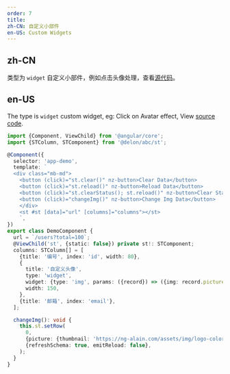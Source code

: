 ```yaml
---
order: 7
title:
zh-CN: 自定义小部件
en-US: Custom Widgets
---
```


## zh-CN

类型为 `widget`
自定义小部件，例如点击头像处理，查看[源代码](https://github.com/hbyunzai/yelon/blob/master/src/app/shared/st-widget/img.widget.ts)。

## en-US

The type is `widget` custom widget, eg: Click on Avatar effect,
View [source code](https://github.com/hbyunzai/yelon/blob/master/src/app/shared/st-widget/img.widget.ts).

```ts
import {Component, ViewChild} from '@angular/core';
import {STColumn, STComponent} from '@delon/abc/st';

@Component({
  selector: 'app-demo',
  template: `
  <div class="mb-md">
    <button (click)="st.clear()" nz-button>Clear Data</button>
    <button (click)="st.reload()" nz-button>Reload Data</button>
    <button (click)="st.clearStatus(); st.reload()" nz-button>Clear Status</button>
    <button (click)="changeImg()" nz-button>Change Img Data</button>
    </div>
    <st #st [data]="url" [columns]="columns"></st>
    `,
})
export class DemoComponent {
  url = `/users?total=100`;
  @ViewChild('st', {static: false}) private st!: STComponent;
  columns: STColumn[] = [
    {title: '编号', index: 'id', width: 80},
    {
      title: '自定义头像',
      type: 'widget',
      widget: {type: 'img', params: ({record}) => ({img: record.picture.thumbnail})},
      width: 150,
    },
    {title: '邮箱', index: 'email'},
  ];

  changeImg(): void {
    this.st.setRow(
      0,
      {picture: {thumbnail: 'https://ng-alain.com/assets/img/logo-color.svg'}},
      {refreshSchema: true, emitReload: false},
    );
  }
}
  ```
